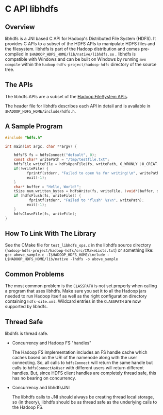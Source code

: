 <!---
  Licensed under the Apache License, Version 2.0 (the "License");
  you may not use this file except in compliance with the License.
  You may obtain a copy of the License at

   http://www.apache.org/licenses/LICENSE-2.0

  Unless required by applicable law or agreed to in writing, software
  distributed under the License is distributed on an "AS IS" BASIS,
  WITHOUT WARRANTIES OR CONDITIONS OF ANY KIND, either express or implied.
  See the License for the specific language governing permissions and
  limitations under the License. See accompanying LICENSE file.
-->

C API libhdfs
=============

<!-- MACRO{toc|fromDepth=0|toDepth=3} -->

Overview
--------

libhdfs is a JNI based C API for Hadoop's Distributed File System (HDFS). It provides C APIs to a subset of the HDFS APIs to manipulate HDFS files and the filesystem. libhdfs is part of the Hadoop distribution and comes pre-compiled in `$HADOOP_HDFS_HOME/lib/native/libhdfs.so` . libhdfs is compatible with Windows and can be built on Windows by running `mvn compile` within the `hadoop-hdfs-project/hadoop-hdfs` directory of the source tree.

The APIs
--------

The libhdfs APIs are a subset of the [Hadoop FileSystem APIs](../../api/org/apache/hadoop/fs/FileSystem.html).

The header file for libhdfs describes each API in detail and is available in `$HADOOP_HDFS_HOME/include/hdfs.h`.

A Sample Program
----------------
```c
#include "hdfs.h"

int main(int argc, char **argv) {

    hdfsFS fs = hdfsConnect("default", 0);
    const char* writePath = "/tmp/testfile.txt";
    hdfsFile writeFile = hdfsOpenFile(fs, writePath, O_WRONLY |O_CREAT, 0, 0, 0);
    if(!writeFile) {
          fprintf(stderr, "Failed to open %s for writing!\n", writePath);
          exit(-1);
    }
    char* buffer = "Hello, World!";
    tSize num_written_bytes = hdfsWrite(fs, writeFile, (void*)buffer, strlen(buffer)+1);
    if (hdfsFlush(fs, writeFile)) {
           fprintf(stderr, "Failed to 'flush' %s\n", writePath);
          exit(-1);
    }
    hdfsCloseFile(fs, writeFile);
}
```

How To Link With The Library
----------------------------

See the CMake file for `test_libhdfs_ops.c` in the libhdfs source directory (`hadoop-hdfs-project/hadoop-hdfs/src/CMakeLists.txt`) or something like: `gcc above_sample.c -I$HADOOP_HDFS_HOME/include -L$HADOOP_HDFS_HOME/lib/native -lhdfs -o above_sample`

Common Problems
---------------

The most common problem is the `CLASSPATH` is not set properly when calling a program that uses libhdfs. Make sure you set it to all the Hadoop jars needed to run Hadoop itself as well as the right configuration directory containing `hdfs-site.xml`.
Wildcard entries in the `CLASSPATH` are now supported by libhdfs.

Thread Safe
-----------

libdhfs is thread safe.

*   Concurrency and Hadoop FS "handles"

    The Hadoop FS implementation includes an FS handle cache which
    caches based on the URI of the namenode along with the user
    connecting. So, all calls to `hdfsConnect` will return the same
    handle but calls to `hdfsConnectAsUser` with different users will
    return different handles. But, since HDFS client handles are
    completely thread safe, this has no bearing on concurrency.

*   Concurrency and libhdfs/JNI

    The libhdfs calls to JNI should always be creating thread local
    storage, so (in theory), libhdfs should be as thread safe as the
    underlying calls to the Hadoop FS.


